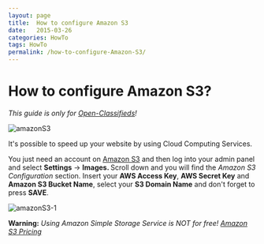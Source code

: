 ```yaml
---
layout: page
title:  How to configure Amazon S3
date:   2015-03-26
categories: HowTo
tags: HowTo
permalink: /how-to-configure-Amazon-S3/
---
```

# How to configure Amazon S3?

_This guide is only for [Open-Classifieds](http://open-classifieds.com/)!_

![amazonS3](http://open-classifieds.com/wp-content/uploads/2015/03/amazons3.jpg)

It's possible to speed up your website by using Cloud Computing Services.

You just need an account on <a href="http://aws.amazon.com/s3/">Amazon S3</a> and then log into your admin panel and select <strong>Settings</strong> -&gt; <strong>Images. </strong>Scroll down and you will find the <em>Amazon S3 Configuration</em> section. Insert your <strong>AWS Access Key</strong>, <strong>AWS Secret Key</strong> and <strong>Amazon S3 Bucket Name</strong>, select your <strong>S3 Domain Name</strong> and don't forget to press <strong>SAVE</strong>.

![amazonS3-1](http://open-classifieds.com/wp-content/uploads/2015/03/Amazons3_1.png)

<strong>Warning:</strong> <em>Using Amazon Simple Storage Service is NOT for free! <a href="http://aws.amazon.com/s3/pricing/">Amazon S3 Pricing</a></em>

